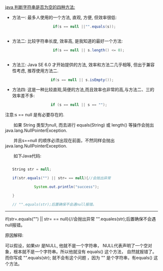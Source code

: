 [java 判断字符串是否为空的四种方法:](https://www.cnblogs.com/misybing/p/4833447.html)

* 方法一: 最多人使用的一个方法, 直观, 方便, 但效率很低:

```java
                      if(s == null ||"".equals(s));
                                    
```

* 方法二: 比较字符串长度, 效率高, 是我知道的最好一个方法:

```java
                      if(s == null || s.length() <= 0);
                      
 ```
 
* 方法三: Java SE 6.0 才开始提供的方法, 效率和方法二几乎相等, 但出于兼容性考虑, 推荐使用方法二.

```java
                     if(s == null || s.isEmpty());
```

* 方法四: 这是一种比较直观,简便的方法,而且效率也非常的高,与方法二、三的效率差不多:

```java
                     if (s == null || s == "");
```
 

注意:s == null 是有必要存在的.

　　如果 String 类型为null, 而去进行 equals(String) 或 length() 等操作会抛出java.lang.NullPointerException.

　　并且s==null 的顺序必须出现在前面，不然同样会抛出java.lang.NullPointerException.

　　如下Java代码:
  
  ```java

　　String str = null;

　　if(str.equals("") || str= == null){//会抛出异常

　　          System.out.println("success");

　　}

　　// "".equals(str);后置确保不会遇null报错。
  
```  
  -------------
  
  if(str=.equals("") || str= == null){//会抛出异常
 "".equales(str);后置确保不会遇null报错。
 
 原因解释:
 
   可以假设，如果str 是NULL, 他就不是一个字符串， NULL代表声明了一个空对象，根本就不是一个字符串。所以他就没有 equals() 这个方法，
   自然就报错了。而你写成 "".equals(str); 就不会有这个问题 ，因为 "" 是个字符串，有equals() 这个方法。

